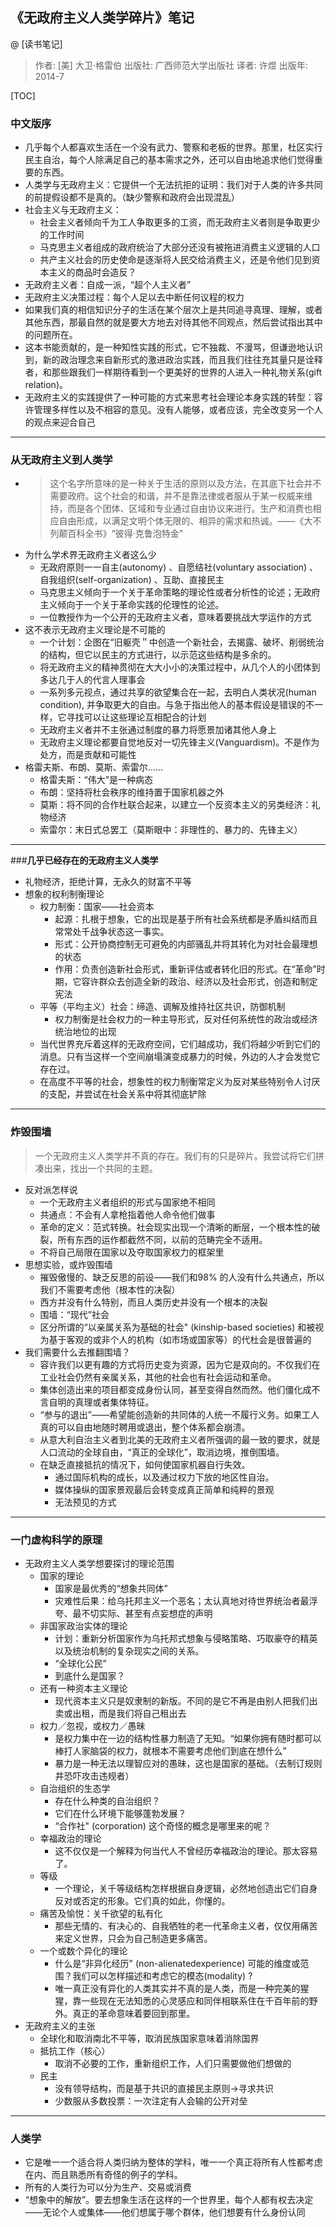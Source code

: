                                                                                                                                                      
## 《无政府主义人类学碎片》笔记

@ [读书笔记]

> 作者: [美] 大卫·格雷伯
出版社: 广西师范大学出版社
译者: 许煜
出版年: 2014-7

[TOC]

### **中文版序**
- 几乎每个人都喜欢生活在一个没有武力、警察和老板的世界。那里，杜区实行民主自治，每个人除满足自己的基本需求之外，还可以自由地追求他们觉得重要的东西。
- 人类学与无政府主义：它提供一个无法抗拒的证明：我们对于人类的许多共同的前提假设都不是真的。（缺少警察和政府会出现混乱）
- 社会主义与无政府主义：
	- 社会主义者倾向千为工人争取更多的工资，而无政府主义者则是争取更少的工作时间
	- 马克思主义者组成的政府统治了大部分还没有被拖进消费主义逻辑的人口
	- 共产主义社会的历史使命是逐渐将人民交给消费主义，还是令他们见到资本主义的商品时会造反？
- 无政府主义者：自成一派，“超个人主义者”
- 无政府主义决策过程：每个人足以去中断任何议程的权力
- 如果我们真的相信知识分子的生活在某个层次上是共同追寻真理、理解，或者其他东西，那最自然的就是要大方地去对待其他不同观点，然后尝试指出其中的问题所在。
- 这本书能贡献的，是一种知性实践的形式，它不独裁、不漫骂，但谦逊地认识到，新的政治理念来自新形式的激进政治实践，而且我们往往充其量只是诠释者，和那些跟我们一样期待看到一个更美好的世界的人进入一种礼物关系(gift relation)。
- 无政府主义的实践提供了一种可能的方式来思考社会理论本身实践的转型：容许管理多样性以及不相容的意见。没有人能够，或者应该，完全改变另一个人的观点来迎合自己

---------
### **从无政府主义到人类学**
- >这个名字所意味的是一种关于生活的原则以及方法，在其底下社会并不需要政府。这个社会的和谐，并不是靠法律或者服从于某一权威来维持，而是各个团体、区域和专业通过自由协议来进行。生产和消费也相应自由形成，以满足文明个体无限的、相异的需求和热诚。——《大不列颠百科全书》“彼得·克鲁泡特金”
- 为什么学术界无政府主义者这么少
	- 无政府原则一一自主(autonomy) 、自愿结社(voluntary association) 、自我组织(self-organization) 、互助、直接民主
	- 马克思主义倾向于一个关于革命策略的理论性或者分析性的论述；无政府主义倾向于一个关于革命实践的伦理性的论述。
	- 一位教授作为一个公开的无政府主义者，意味着要挑战大学运作的方式
- 这不表示无政府主义理论是不可能的
	- 一个计划：企图在“旧躯壳＂中创造一个新社会，去揭露、破坏、削弱统治的结构，但它以民主的方式进行，以示范这些结构是多余的。
	- 将无政府主义的精神贯彻在大大小小的决策过程中，从几个人的小团体到多达几于人的代言人理事会
	- 一系列多元视点，通过共享的欲望集合在一起，去明白人类状况(human condition), 并争取更大的自由。与急于指出他人的基本假设是错误的不一样，它寻找可以让这些理论互相配合的计划
	- 无政府主义者并不主张通过制度的暴力将愿景加诸其他人身上
	- 无政府主义理论都要自觉地反对一切先锋主义(Vanguardism)。不是作为处方，而是贡献和可能性
- 格雷夫斯、布朗、莫斯、索雷尔……
	- 格雷夫斯：“伟大”是一种病态
	- 布朗：坚持将杜会秩序的维持置于国家机器之外
	- 莫斯：将不同的合作杜联合起来，以建立一个反资本主义的另类经济：礼物经济
	- 索雷尔：末日式总罢工（莫斯眼中：非理性的、暴力的、先锋主义）

---------
###**几乎已经存在的无政府主义人类学**
- 礼物经济，拒绝计算，无永久的财富不平等
- 想象的权利制衡理论
	- 权力制衡：国家——社会资本
		- 起源：扎根于想象，它的出现是基于所有社会系统都是矛盾纠结而且常常处千战争状态这一事实。
		- 形式：公开协商控制无可避免的内部骚乱并将其转化为对社会最理想的状态
		- 作用：负责创造新社会形式，重新评估或者转化旧的形式。在“革命”时期，它容许群众去创造全新的政治、经济以及社会形式，创造和制定宪法
	- 平等（平均主义）社会：缔造、调解及维持社区共识，防御机制
		- 权力制衡是社会权力的一种主导形式，反对任何系统性的政治或经济统治地位的出现
	- 当代世界充斥着这样的无政府空间，它们越成功，我们将越少听到它们的消息。只有当这样一个空间崩塌演变成暴力的时候，外边的人才会发觉它存在过。
	- 在高度不平等的社会，想象性的权力制衡常定义为反对某些特别令人讨厌的支配，并尝试在社会关系中将其彻底铲除

---------
### **炸毁围墙**
>一个无政府主义人类学并不真的存在。我们有的只是碎片。我尝试将它们拼凑出来，找出一个共同的主题。

- 反对派怎样说
	- 一个无政府主义者组织的形式与国家绝不相同
	- 共通点：不会有人拿枪指着他人命令他们做事
	- 革命的定义：范式转换。社会现实出现一个清晰的断层，一个根本性的破裂，所有东西的运作都截然不同，以前的范畴完全不适用。
	- 不将自己局限在国家以及夺取国家权力的框架里
- 思想实验，或炸毁围墙
	- 摧毁傲慢的、缺乏反思的前设——我们和98% 的人没有什么共通点，所以我们不需要考虑他（根本性的决裂）
	- 西方并没有什么特别，而且人类历史并没有一个根本的决裂
	- 围墙：“现代”社会
	- 区分所谓的“以亲属关系为基础的社会" (kinship-based societies) 和被视为基于客观的或非个人的机构（如市场或国家等）的代杜会是很普遍的
- 我们需要什么去推翻围墙？
	- 容许我们以更有趣的方式将历史变为资源，因为它是双向的。不仅我们在工业社会仍然有亲属关系，其他的社会也有社会运动和革命。
	- 集体创造出来的项目都变成身份认同，甚至变得自然而然。他们僵化成不言自明的真理或者集体特征。
	- “参与的退出”——希望能创造新的共同体的人统一不履行义务。如果工人真的可以自由地随时聘用或退出，整个体系都会崩溃。
	- 从意大利自治主义者到北美的无政府主义者所强调的最一致的要求，就是人口流动的全球自由，“真正的全球化”，取消边境，推倒围墙。
	- 在缺乏直接抵抗的情况下，如何使国家机器自行失效。
		- 通过国际机构的成长，以及通过权力下放的地区性自治。
		- 媒体操纵的国家景观最后会转变成真正简单和纯粹的景观
		- 无法预见的方式

---------
### **一门虚构科学的原理**
- 无政府主义人类学想要探讨的理论范围
	- 国家的理论
		- 国家是最优秀的“想象共同体”
		- 灾难性后果：给乌托邦主义一个恶名；太认真地对待世界统治者最浮夸、最不切实际、甚至有点妄想症的声明
	- 非国家政治实体的理论
		- 计划：重新分析国家作为乌托邦式想象与侵略策略、巧取豪夺的精英以及统治机制的复杂现实之间的关系。
		- “全球化公民”
		- 到底什么是国家？
	- 还有一种资本主义理论
		- 现代资本主义只是奴隶制的新版。不同的是它不再是由别人把我们出卖或出租，而是我们将自己租出去
	- 权力／忽视，或权力／愚昧
		- 是权力集中在一边的结构性暴力制造了无知。“如果你拥有随时都可以棒打人家脑袋的权力，就根本不需要考虑他们到底在想什么”
		- 暴力是一种无法以理智应对的愚昧，这也是国家的基础。（去制订规则井恐吓攻击违规者）
	- 自治组织的生态学
		- 存在什么种类的自治组织？
		- 它们在什么环境下能够蓬勃发展？
		- “合作社" (corporation) 这个奇怪的概念是哪里来的呢？
	- 幸福政治的理论
		- 这不仅仅是一个解释为何当代人不曾经历幸福政治的理论。那太容易了。
	- 等级
		- 一个理论，关千等级结构怎样根据自身逻辑，必然地创造出它们自身反对或否定的形象。它们真的如此，你懂的。
	- 痛苦及愉悦：关千欲望的私有化
		- 那些无情的、有决心的、自我牺牲的老一代革命主义者，仅仅用痛苦来定义世界，只会为自己制造更多痛苦。
	- 一个或数个异化的理论
		- 什么是“非异化经历" (non-alienatedexperience) 可能的维度或范围？我们可以怎样描述和考虑它的模态(modality) ?
		- 唯一真正没有异化的人类其实并不真的是人类，而是一种完美的猩猩，靠一些现在无法知悉的心灵感应和同伴相联系住在千百年前的野外。真正的革命意味着要回到那里。
- 无政府主义的主张
	- 全球化和取消南北不平等，取消民族国家意味着消除国界
	- 抵抗工作（核心）
		- 取消不必要的工作，重新组织工作，人们只需要做他们想做的
	- 民主
		- 没有领导结构，而是基于共识的直接民主原则→寻求共识
		- 少数服从多数投票：一次注定有人会输的公开对垒

---------
### **人类学**
- 它是唯一一个适合将人类归纳为整体的学科，唯一一个真正将所有人性都考虑在内、而且熟悉所有奇怪的例子的学科。
- 所有的人类行为可以分为生产、交易或消费
- “想象中的解放”。要去想象生活在这样的一个世界里，每个人都有权去决定——无论个人或集体——他们想属于哪个群体，他们想要有什么身份认同
